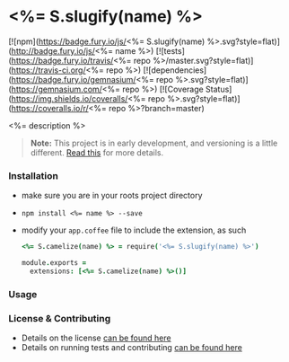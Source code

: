 # <%= S.slugify(name) %>

[![npm](https://badge.fury.io/js/<%= S.slugify(name) %>.svg?style=flat)](http://badge.fury.io/js/<%= name %>) [![tests](https://badge.fury.io/travis/<%= repo %>/master.svg?style=flat)](https://travis-ci.org/<%= repo %>) [![dependencies](https://badge.fury.io/gemnasium/<%= repo %>.svg?style=flat)](https://gemnasium.com/<%= repo %>) [![Coverage Status](https://img.shields.io/coveralls/<%= repo %>.svg?style=flat)](https://coveralls.io/r/<%= repo %>?branch=master)

<%= description %>

> **Note:** This project is in early development, and versioning is a little different. [Read this](http://markup.im/#q4_cRZ1Q) for more details.

### Installation

- make sure you are in your roots project directory
- `npm install <%= name %> --save`
- modify your `app.coffee` file to include the extension, as such

  ```coffee
  <%= S.camelize(name) %> = require('<%= S.slugify(name) %>')

  module.exports =
    extensions: [<%= S.camelize(name) %>()]
  ```

### Usage


### License & Contributing

- Details on the license [can be found here](LICENSE.md)
- Details on running tests and contributing [can be found here](contributing.md)
